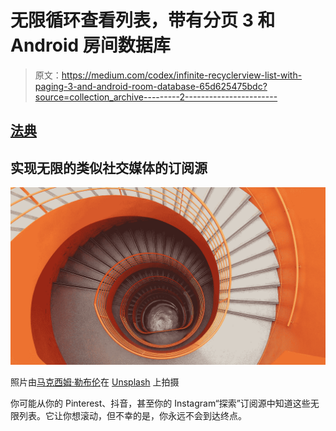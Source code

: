 # 无限循环查看列表，带有分页 3 和 Android 房间数据库

> 原文：<https://medium.com/codex/infinite-recyclerview-list-with-paging-3-and-android-room-database-65d625475bdc?source=collection_archive---------2----------------------->

## [法典](http://medium.com/codex)

## 实现无限的类似社交媒体的订阅源

![](img/e48d351c7e5dc9903f6cf2a26dccae26.png)

照片由[马克西姆·勒布伦](https://unsplash.com/@flub?utm_source=medium&utm_medium=referral)在 [Unsplash](https://unsplash.com?utm_source=medium&utm_medium=referral) 上拍摄

你可能从你的 Pinterest、抖音，甚至你的 Instagram“探索”订阅源中知道这些无限列表。它让你想滚动，但不幸的是，你永远不会到达终点。